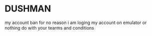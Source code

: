 # DUSHMAN
my account ban for no reason i am loging my account on emulator or nothing do with your tearms and conditions
